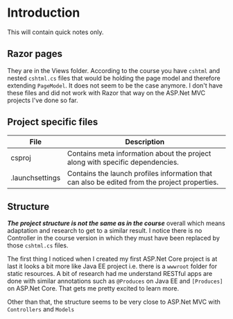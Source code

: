 Introduction
============

This will contain quick notes only.

## Razor pages

They are in the Views folder. According to the course you have `cshtml` and nested `cshtml.cs` files that would be holding the page model and therefore extending `PageModel`. It does not seem to be the case anymore. I don't have these files and did not work with Razor that way on the ASP.Net MVC projects I've done so far.

## Project specific files

| File | Description |
|---|---|
| csproj | Contains meta information about the project along with specific dependencies. |
| .launchsettings | Contains the launch profiles information that can also be edited from the project properties. |

## Structure

***The project structure is not the same as in the course*** overall which means adaptation and research to get to a similar result. I notice there is no Controller in the course version in which they must have been replaced by those `cshtml.cs` files.

The first thing I noticed when I created my first ASP.Net Core project is at last it looks a bit more like Java EE project i.e. there is a `wwwroot` folder for static resources. A bit of research had me understand RESTful apps are done with similar annotations such as `@Produces` on Java EE and `[Produces]` on ASP.Net Core. That gets me pretty excited to learn more.

Other than that, the structure seems to be very close to ASP.Net MVC with `Controllers` and `Models`